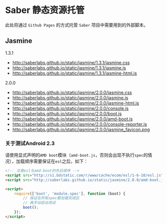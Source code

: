 # Saber 静态资源托管

此处将通过 `Github Pages` 的方式托管 `Saber` 项目中需要用到的外部脚本。

## Jasmine

1.3.1

+ http://saberlabs.github.io/static/jasmine/1.3.1/jasmine.css
+ http://saberlabs.github.io/static/jasmine/1.3.1/jasmine.js
+ http://saberlabs.github.io/static/jasmine/1.3.1/jasmine-html.js

2.0.0

+ http://saberlabs.github.io/static/jasmine/2.0.0/jasmine.css
+ http://saberlabs.github.io/static/jasmine/2.0.0/jasmine.js
+ http://saberlabs.github.io/static/jasmine/2.0.0/jasmine-html.js
+ http://saberlabs.github.io/static/jasmine/2.0.0/console.js
+ http://saberlabs.github.io/static/jasmine/2.0.0/boot.js
+ http://saberlabs.github.io/static/jasmine/2.0.0/amd-boot.js
+ http://saberlabs.github.io/static/jasmine/2.0.0/console-reporter.js
+ http://saberlabs.github.io/static/jasmine/2.0.0/jasmine_favicon.png

### 关于测试Android 2.3

请使用显式声明的`AMD boot`模块（`amd-boot.js`，否则会出现不执行`spec`的情况），加载顺序需要保证在`esl`之后，如下：

```html
<!-- 注意esl与amd-boot的先后顺序 -->
<script src="http://s1.bdstatic.com/r/www/cache/ecom/esl/1-6-10/esl.js"></script>
<script src="http://saberlabs.github.io/static/jasmine/2.0.0/amd-boot.js"></script>

<script>
    require(['boot', 'module.spec'], function (boot) {
        // 保证在所有spec都加载完成后
        // 再手动启动测试
        boot();
    });
</script>
```
